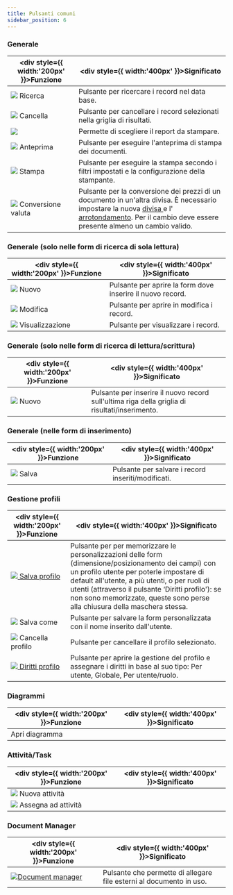 ```yaml
---
title: Pulsanti comuni
sidebar_position: 6
---
```



### Generale


| <div style={{ width:'200px' }}>Funzione</div> | <div style={{ width:'400px' }}>Significato</div> |
| --- | --- |
| ![](/img/neutral/common/search.png) Ricerca | Pulsante per ricercare i record nel data base. |
| ![](/img/neutral/common/delete.png) Cancella | Pulsante per cancellare i record selezionati nella griglia di risultati. |
| ![](/img/neutral/common/combo.png) | Permette di scegliere il report da stampare. |
| ![](/img/neutral/common/preview1.png) Anteprima | Pulsante per eseguire l'anteprima di stampa dei documenti. |
| ![](/img/neutral/common/print.png) Stampa | Pulsante per eseguire la stampa secondo i filtri impostati e la configurazione della stampante. |
| ![](/img/neutral/common/currency.png) Conversione valuta | Pulsante per la conversione dei prezzi di un documento in un'altra divisa. È necessario impostare la nuova [divisa ](/docs/configurations/tables/general-settings/currencies) e l' [arrotondamento](/docs/sales/sales-price-list/procedures/rounding). Per il cambio deve essere presente almeno un cambio valido. |



### Generale (solo nelle form di ricerca di sola lettura)


| <div style={{ width:'200px' }}>Funzione</div> | <div style={{ width:'400px' }}>Significato</div> |
| --- | --- |
| ![](/img/neutral/common/new.png) Nuovo | Pulsante per aprire la form dove inserire il nuovo record. |
| ![](/img/neutral/common/edit.png) Modifica | Pulsante per aprire in modifica i record. |
| ![](/img/neutral/common/view.png) Visualizzazione | Pulsante per visualizzare i record. |



### Generale (solo nelle form di ricerca di lettura/scrittura)


| <div style={{ width:'200px' }}>Funzione</div> | <div style={{ width:'400px' }}>Significato</div> |
| --- | --- |
| ![](/img/neutral/common/new.png) Nuovo | Pulsante per inserire il nuovo record sull'ultima riga della griglia di risultati/inserimento. |



### Generale (nelle form di inserimento) 


| <div style={{ width:'200px' }}>Funzione</div> | <div style={{ width:'400px' }}>Significato</div> |
| --- | --- |
| ![](/img/neutral/common/save-as.png) Salva | Pulsante per salvare i record inseriti/modificati. |



### Gestione profili


| <div style={{ width:'200px' }}>Funzione</div> | <div style={{ width:'400px' }}>Significato</div> |
| --- | --- |
|  [![](/img/neutral/common/save.png) Salva profilo](/docs/guide/operations-with-data/form-customization-and-profiles-management)  | Pulsante per per memorizzare le personalizzazioni delle form (dimensione/posizionamento dei campi) con un profilo utente per poterle impostare di default all'utente, a più utenti, o per ruoli di utenti (attraverso il pulsante ‘Diritti profilo'): se non sono memorizzate, queste sono perse alla chiusura della maschera stessa. |
| ![](/img/neutral/common/save-as.png) Salva come | Pulsante per salvare la form personalizzata con il nome inserito dall'utente. |
| ![](/img/neutral/common/delete.png) Cancella profilo | Pulsante per cancellare il profilo selezionato. |
|  [![](/img/neutral/common/image14.png) Diritti profilo](/docs/guide/operations-with-data/form-customization-and-profiles-management)  | Pulsante per aprire la gestione del profilo e assegnare i diritti in base al suo tipo: Per utente, Globale, Per utente/ruolo. |



### Diagrammi


| <div style={{ width:'200px' }}>Funzione</div> | <div style={{ width:'400px' }}>Significato</div> |
| --- | --- |
| Apri diagramma |   |



### Attività/Task


| <div style={{ width:'200px' }}>Funzione</div> | <div style={{ width:'400px' }}>Significato</div> |
| --- | --- |
| ![](/img/neutral/common/new.png) Nuova attività |   |
| ![](/img/neutral/common/assign-activity.png) Assegna ad attività |   |



### Document Manager


| <div style={{ width:'200px' }}>Funzione</div> | <div style={{ width:'400px' }}>Significato</div> |
| --- | --- |
| ![](/img/neutral/common/document-manager.png)[Document manager](/docs/guide/operations-with-data/document-manager) | Pulsante che permette di allegare file esterni al documento in uso. |

